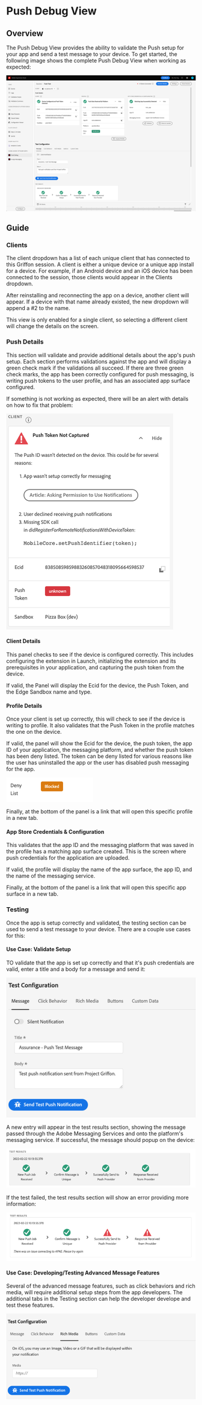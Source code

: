 # Push Debug View

## Overview

The Push Debug View provides the ability to validate the Push setup for your app and send a test message to your device. To get started, the following image shows the complete Push Debug View when working as expected:

![Happy Path](../../../.gitbook/assets/push-happy-path.png)

## Guide

### Clients

The client dropdown has a list of each unique client that has connected to this Griffon session. A client is either a unique device or a unique app install for a device. For example, if an Android device and an iOS device has been connected to the session, those clients would appear in the Clients dropdown.

After reinstalling and reconnecting the app on a device, another client will appear. If a device with that name already existed, the new dropdown will append a #2 to the name.

This view is only enabled for a single client, so selecting a different client will change the details on the screen.

### Push Details

This section will validate and provide additional details about the app's push setup. Each section performs validations against the app and will display a green check mark if the validations all succeed. If there are three green check marks, the app has been correctly configured for push messaging, is writing push tokens to the user profile, and has an associated app surface configured.

If something is not working as expected, there will be an alert with details on how to fix that problem:

![Invalid State](../../../.gitbook/assets/push-invalid-state.png)

#### Client Details

This panel checks to see if the device is configured correctly. This includes configuring the extension in Launch, initializing the extension and its prerequisites in your application, and capturing the push token from the device.

If valid, the Panel will display the Ecid for the device, the Push Token, and the Edge Sandbox name and type.

#### Profile Details

Once your client is set up correctly, this will check to see if the device is writing to profile. It also validates that the Push Token in the profile matches the one on the device.

If valid, the panel will show the Ecid for the device, the push token, the app ID of your application, the messaging platform, and whether the push token has been deny listed. The token can be deny listed for various reasons like the user has uninstalled the app or the user has disabled push messaging for the app.

![Blocked](../../../.gitbook/assets/push-deny-list-blocked.png)

Finally, at the bottom of the panel is a link that will open this specific profile in a new tab.

#### App Store Credentials & Configuration

This validates that the app ID and the messaging platform that was saved in the profile has a matching app surface created. This is the screen where push credentials for the application are uploaded.

If valid, the profile will display the name of the app surface, the app ID, and the name of the messaging service.

Finally, at the bottom of the panel is a link that will open this specific app surface in a new tab.


### Testing

Once the app is setup correctly and validated, the testing section can be used to  send a test message to your device. There are a couple use cases for this:

#### Use Case: Validate Setup

TO validate that the app is set up correctly and that it's push credentials are valid, enter a title and a body for a message and send it:

![Send Test](../../../.gitbook/assets/push-send-test.png)

A new entry will appear in the test results section, showing the message passed through the Adobe Messaging Services and onto the platform's messaging service. If successful, the message should popup on the device:

![Test Results](../../../.gitbook/assets/push-test-results.png)

If the test failed, the test results section will show an error providing more information:

![Test Results Error](../../../.gitbook/assets/push-test-error.png)

#### Use Case: Developing/Testing Advanced Message Features

Several of the advanced message features, such as click behaviors and rich media, will require additional setup steps from the app developers. The additional tabs in the Testing section can help the developer develope and test these features.

![Rich Media](../../../.gitbook/assets/push-rich-media.png)
